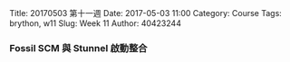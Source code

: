 Title: 20170503 第十一週
Date: 2017-05-03 11:00
Category: Course
Tags: brython, w11
Slug: Week 11
Author: 40423244

<h3>Fossil SCM 與 Stunnel 啟動整合</h3>



